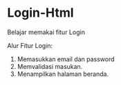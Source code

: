 # Login-Html
Belajar memakai fitur Login

Alur Fitur Login:
1. Memasukkan email dan password
2. Memvalidasi masukan.
3. Menampilkan halaman beranda.
